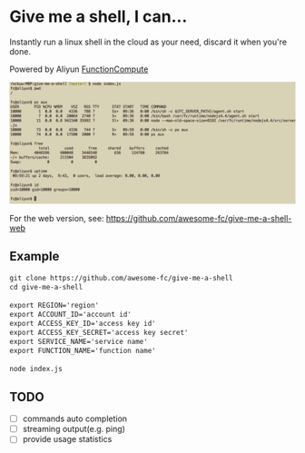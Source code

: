# Give me a shell, I can...

Instantly run a linux shell in the cloud as your need, discard it when
you're done.

Powered by Aliyun [FunctionCompute](https://www.aliyun.com/product/fc)

![example](example.png)

For the web version, see: https://github.com/awesome-fc/give-me-a-shell-web

## Example

```
git clone https://github.com/awesome-fc/give-me-a-shell
cd give-me-a-shell

export REGION='region'
export ACCOUNT_ID='account id'
export ACCESS_KEY_ID='access key id'
export ACCESS_KEY_SECRET='access key secret'
export SERVICE_NAME='service name'
export FUNCTION_NAME='function name'

node index.js

```

## TODO

- [ ] commands auto completion
- [ ] streaming output(e.g. ping)
- [ ] provide usage statistics
